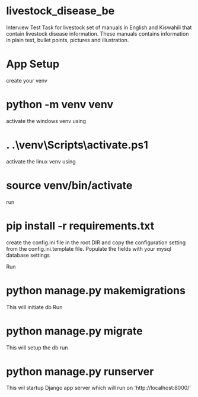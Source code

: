 # livestock_disease_be

Interview Test Task for livestock set of manuals in English and Kiswahili that contain livestock disease information. These manuals contains information in plain text, bullet points, pictures and illustration.

# App Setup

create your venv

# python -m venv venv

activate the windows venv using

# . .\venv\Scripts\activate.ps1

activate the linux venv using

# source venv/bin/activate

run

# pip install -r requirements.txt

create the config.ini file in the root DIR and copy the configuration setting from the config.ini.template file.
Populate the fields with your mysql database settings

Run

# python manage.py makemigrations

This will initiate db
Run

# python manage.py migrate

This will setup the db
run

# python manage.py runserver

This wil startup Django app server which will run on 'http://localhost:8000/'
